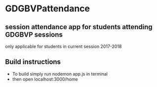 # GDGBVPattendance

## session attendance app for students attending GDGBVP sessions 

only applicable for students in current session 2017-2018

## Build instructions

* To build simply run nodemon app.js in terminal
* then open localhost:3000/home